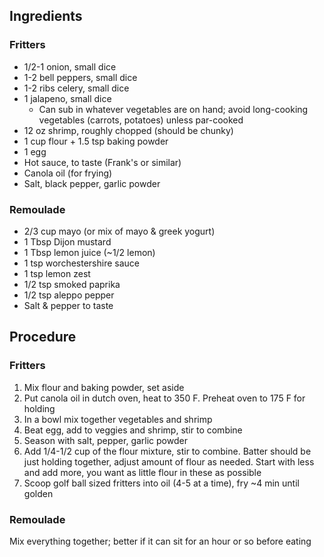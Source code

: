 ## Ingredients

### Fritters
* 1/2-1 onion, small dice
* 1-2 bell peppers, small dice
* 1-2 ribs celery, small dice
* 1 jalapeno, small dice
  * Can sub in whatever vegetables are on hand; avoid long-cooking vegetables (carrots, potatoes) unless par-cooked
* 12 oz shrimp, roughly chopped (should be chunky)
* 1 cup flour + 1.5 tsp baking powder
* 1 egg
* Hot sauce, to taste (Frank's or similar)
* Canola oil (for frying)
* Salt, black pepper, garlic powder

### Remoulade
* 2/3 cup mayo (or mix of mayo & greek yogurt)
* 1 Tbsp Dijon mustard
* 1 Tbsp lemon juice (~1/2 lemon)
* 1 tsp worchestershire sauce
* 1 tsp lemon zest
* 1/2 tsp smoked paprika
* 1/2 tsp aleppo pepper
* Salt & pepper to taste

## Procedure

### Fritters
1. Mix flour and baking powder, set aside
2. Put canola oil in dutch oven, heat to 350 F. Preheat oven to 175 F for holding
3. In a bowl mix together vegetables and shrimp
4. Beat egg, add to veggies and shrimp, stir to combine
5. Season with salt, pepper, garlic powder
6. Add 1/4-1/2 cup of the flour mixture, stir to combine. Batter should be just holding together, adjust amount of flour as needed. Start with less and add more, you want as little flour in these as possible
7. Scoop golf ball sized fritters into oil (4-5 at a time), fry ~4 min until golden 

### Remoulade
Mix everything together; better if it can sit for an hour or so before eating
